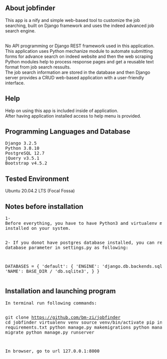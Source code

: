 <h2>About jobfinder</h2>
<p>
This app is a nify and simple web-based tool to customize the job 
searching, built on Django framework and uses the indeed advanced job 
search engine.<br><br>

No API programming or Django REST framework used in this application. 
This application uses Python mechanize module to automate submitting 
forms for advance search on indeed website and then the web scraping
Python modules help to process response pages and get a reusable text 
format from job search ressults. <br>
The job search information are stored in the database and then Django 
server provides a CRUD web-based application with a user-friendly 
interface.

</p>

<h2>Help</h2>
Help on using this app is included inside of application. <br>
After having application installed access to help menu is provided.


<h2>Programming Languages and Database</h2>
<pre>
Django 3.2.5
Python 3.8.10
PostgreSQL 12.7
jQuery v3.5.1
Bootstrap v4.5.2
</pre>

<h2>Tested Environment</h2>
Ubuntu 20.04.2 LTS (Focal Fossa)


<h2>Notes before installation</h2>
<pre>
1-
Before everything, you have to have Python3 and virtualenv module 
installed on your system.

2-
If you donot have postgres database installed, you can replace 
database parameter in settings.py as following:

DATABASES = {
    'default': {
        'ENGINE': 'django.db.backends.sqlite3',
        'NAME': BASE_DIR / 'db.sqlite3',
    }
}
</pre>

<h2>Installation and launching program</h2>
<pre>
In terminal run following commands:

git clone https://github.com/bm-zi/jobfinder
cd jobfinder
virtualenv venv
source venv/bin/activate
pip install -r requirements.txt
python manage.py makemigrations
python manage.py migrate
python manage.py runserver

In browser, go to url 127.0.0.1:8000
</pre>

